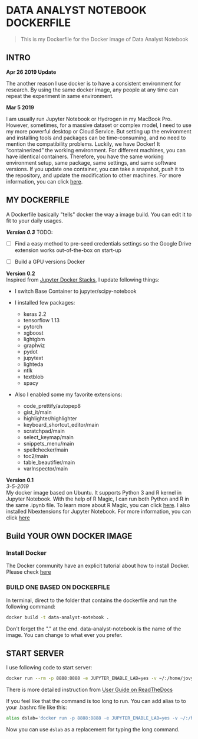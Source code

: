 # DATA ANALYST NOTEBOOK DOCKERFILE
>This is my Dockerfile for the Docker image of Data Analyst Notebook

## INTRO

**Apr 26 2019 Update**

 The another reason I use docker is to have a consistent environment for research. By using the same docker image, any people at any time can repeat the experiment in same environment.   


**Mar 5 2019**

I am usually run Jupyter Notebook or Hydrogen in my MacBook Pro. However, sometimes, for a massive dataset or complex model, I need to use my more powerful desktop or Cloud Service. But setting up the environment and installing tools and packages can be time-consuming, and no need to mention the compatibility problems. Luckily, we have Docker! It “containerized” the working environment. For different machines, you can have identical containers. Therefore, you have the same working environment setup, same package, same settings, and same software versions. If you update one container, you can take a snapshot, push it to the repository, and update the modification to other machines. For more information, you can click [here](https://www.docker.com/why-docker).


## MY DOCKERFILE

A Dockerfile basically "tells" docker the way a image build. You can edit it to fit to your daily usages.

***Version 0.3***
TODO:
- [ ] Find a easy method to pre-seed credentials settings so the Google Drive extension works out-of-the-box on start-up
- [ ] Build a GPU versions Docker


**Version 0.2**  
Inspired from [Jupyter Docker Stacks](https://github.com/jupyter/docker-stacks), I update following things:

- I switch Base Container to jupyter/scipy-notebook
- I installed few packages:
  - keras 2.2
  - tensorflow 1.13
  - pytorch
  - xgboost
  - lightgbm
  - graphviz
  - pydot
  - jupytext
  - lighteda
  - ntlk
  - textblob
  - spacy

- Also I enabled some my favorite extensions:
  - code_prettify/autopep8
  - gist_it/main
  - highlighter/highlighter
  - keyboard_shortcut_editor/main
  - scratchpad/main
  - select_keymap/main
  - snippets_menu/main
  - spellchecker/main
  - toc2/main
  - table_beautifier/main
  - varInspector/main


**Version 0.1**    
*3-5-2019*  
My docker image based on Ubuntu. It supports Python 3 and R kernel in Jupyter Notebook. With the help of R Magic,  I can run both Python and R in the same .ipynb file.  To learn more about R Magic, you can click [here](https://www.datacamp.com/community/blog/jupyter-notebook-r?utm_source=adwords_ppc&utm_campaignid=1565261270&utm_adgroupid=67750485268&utm_device=c&utm_keyword=&utm_matchtype=b&utm_network=g&utm_adpostion=1t1&utm_creative=295208661496&utm_targetid=dsa-473406574235&utm_loc_interest_ms=&utm_loc_physical_ms=9033309&gclid=EAIaIQobChMIt5Xy39jq4AIVbiCtBh3FdQ4IEAAYASAAEgLEZ_D_BwE).
I also installed Nbextensions for Jupyter Notebook.  For more information, you can click [here](https://github.com/ipython-contrib/jupyter_contrib_nbextensions)


## Build YOUR OWN DOCKER IMAGE


### Install Docker
The Docker community have an explicit tutorial about how to install Docker. Please check [here](https://www.docker.com/community-edition#/download)


### BUILD ONE BASED ON DOCKERFILE

In terminal, direct to the folder that contains the dockerfile and run the following command:
```sh
docker build -t data-analyst-notebook .
```
Don't forget the "." at the end. data-analyst-notebook is the name of the image. You can change to what ever you prefer.

## START SERVER
I use following code to start server:
```sh
docker run --rm -p 8888:8888 -e JUPYTER_ENABLE_LAB=yes -v ~/:/home/jovyan/work data-analyst-notebook
```
There is more detailed instruction from [User Guide on ReadTheDocs](https://jupyter-docker-stacks.readthedocs.io/en/latest/)

If you feel like that the command is too long to run. You can add alias to to your .bashrc file like this:
```sh
alias dslab='docker run -p 8888:8888 -e JUPYTER_ENABLE_LAB=yes -v ~/:/home/jovyan/work data-analyst-notebook'
```
Now you can use ```dslab``` as a replacement for typing the long command.
